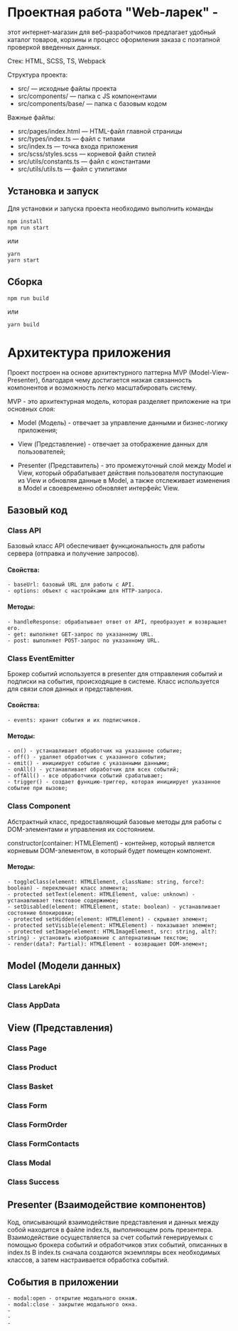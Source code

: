 # Проектная работа "Web-ларек" - 

этот интернет-магазин для веб-разработчиков предлагает удобный каталог товаров, корзины и процесс оформления заказа с поэтапной проверкой введенных данных.

Стек: HTML, SCSS, TS, Webpack

Структура проекта:
- src/ — исходные файлы проекта
- src/components/ — папка с JS компонентами
- src/components/base/ — папка с базовым кодом

Важные файлы:
- src/pages/index.html — HTML-файл главной страницы
- src/types/index.ts — файл с типами
- src/index.ts — точка входа приложения
- src/scss/styles.scss — корневой файл стилей
- src/utils/constants.ts — файл с константами
- src/utils/utils.ts — файл с утилитами

## Установка и запуск
Для установки и запуска проекта необходимо выполнить команды

```
npm install
npm run start
```

или

```
yarn
yarn start
```
## Сборка

```
npm run build
```

или

```
yarn build
```

# Архитектура приложения 

Проект построен на основе архитектурного паттерна MVP (Model-View-Presenter), благодаря чему достигается низкая связанность компонентов и возможность легко масштабировать систему.

MVP - это архитектурная модель, которая разделяет приложение на три основных слоя:

- Model (Модель) - отвечает за управление данными и бизнес-логику приложения;

- View (Представление) - отвечает за отображение данных для пользователей;

- Presenter (Представитель) - это промежуточный слой между Model и View, который обрабатывает действия пользователя поступающие из View и обновляя данные в Model, а также отслеживает изменения в Model и своевременно обновляет интерфейс View.

## Базовый код

### Class API

Базовый класс API обеспечивает функциональность для работы сервера (отправка и получение запросов). 

#### Свойства:

    - baseUrl: базовый URL для работы с API.
    - options: объект с настройками для HTTP-запроса.

#### Методы: 

    - handleResponse: обрабатывает ответ от API, преобразует и возвращает его.
    - get: выполняет GET-запрос по указанному URL.
    - post: выполняет POST-запрос по указанному URL.

### Class EventEmitter

Брокер событий используется в presenter для отправления событий и подписки на события, происходящие в системе. Класс используется для связи слоя данных и представления.

#### Свойства:

    - events: хранит события и их подписчиков.

#### Методы: 

    - on() - устанавливает обработчик на указанное событие;
    - off() - удаляет обработчик с указанного события;
    - emit() - инициирует событие с указанными данными;
    - onAll() - устанавливает обработчик для всех событий;
    - offAll() - все обработчики событий срабатывают;
    - trigger() - создает функцию-триггер, которая инициирует указанное событие при вызове;

### Class Component

Абстрактный класс, предоставляющий базовые методы для работы с DOM-элементами и управления их состоянием.

constructor(container: HTMLElement) - контейнер, который является корневым DOM-элементом, в который будет помещен компонент.

#### Методы: 

    - toggleClass(element: HTMLElement, className: string, force?: boolean) - переключает класс элемента;
    - protected setText(element: HTMLElement, value: unknown) - устанавливает текстовое содержимое;
    - setDisabled(element: HTMLElement, state: boolean) - устанавливает состояние блокировки;
    - protected setHidden(element: HTMLElement) - скрывает элемент;
    - protected setVisible(element: HTMLElement) - показывает элемент;
    - protected setImage(element: HTMLImageElement, src: string, alt?: string) - установить изображение с алтернативным текстом;
    - render(data?: Partial): HTMLElement - возвращает DOM-элемент;



## Model (Модели данных) 

### Class LarekApi

### Class AppData



## View (Представления)

### Class Page

### Class Product

### Class Basket

### Class Form

### Class FormOrder

### Class FormContacts

### Class Modal

### Class Success




## Presenter (Взаимодействие компонентов) 

Код, описывающий взаимодействие представления и данных между собой находится в файле index.ts, выполняющем роль презентера.
Взаимодействие осуществляется за счет событий генерируемых с помощью брокера событий и обработчиков этих событий, описанных в index.ts
В index.ts сначала создаются экземпляры всех необходимых классов, а затем настраивается обработка событий.

## События в приложении

    - modal:open - открытие модального окнаж.
    - modal:close - закрытие модального окна.
    - 
    -
    -
 

